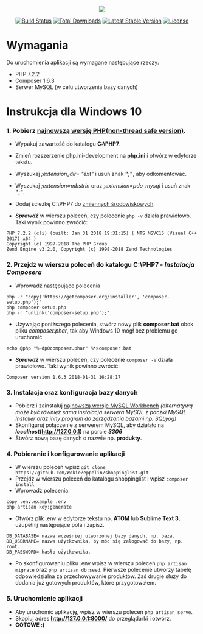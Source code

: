 <p align="center"><img src="https://laravel.com/assets/img/components/logo-laravel.svg"></p>

<p align="center">
<a href="https://travis-ci.org/laravel/framework"><img src="https://travis-ci.org/laravel/framework.svg" alt="Build Status"></a>
<a href="https://packagist.org/packages/laravel/framework"><img src="https://poser.pugx.org/laravel/framework/d/total.svg" alt="Total Downloads"></a>
<a href="https://packagist.org/packages/laravel/framework"><img src="https://poser.pugx.org/laravel/framework/v/stable.svg" alt="Latest Stable Version"></a>
<a href="https://packagist.org/packages/laravel/framework"><img src="https://poser.pugx.org/laravel/framework/license.svg" alt="License"></a>
</p>

# Wymagania

Do uruchomienia aplikacji są wymagane następujące rzeczy:

- PHP 7.2.2
- Composer 1.6.3
- Serwer MySQL (w celu utworzenia bazy danych)

# Instrukcja dla Windows 10

### 1. Pobierz [najnowszą wersję PHP(non-thread safe version)](http://windows.php.net/).
  - Wypakuj zawartość do katalogu **C:\PHP7**.
  
  - Zmień rozszerzenie php.ini-development na **php.ini** i otwórz w edytorze tekstu.
  
  - Wyszukaj *;extension_dir= "ext"* i usuń znak **";"**, aby odkomentować.
  
  - Wyszukaj *;extension=mbstrin* oraz *;extension=pdo_mysql* i usuń znak **";"**.
  
  - Dodaj ścieżkę C:\PHP7 do [zmiennych środowiskowych](http://www.wiedzanaplus.pl/systemy-operacyjne/39-windows/95-zmienne-srodowiskowe-win10.html).
  
  - **_Sprawdź_** w wierszu poleceń, czy polecenie ```php -v``` działa prawidłowo. Taki wynik powinno zwrócić:
  ```
  PHP 7.2.2 (cli) (built: Jan 31 2018 19:31:15) ( NTS MSVC15 (Visual C++ 2017) x64 )
  Copyright (c) 1997-2018 The PHP Group
  Zend Engine v3.2.0, Copyright (c) 1998-2018 Zend Technologies
  ```
  
### 2. Przejdź w wierszu poleceń do katalogu **C:\PHP7** - **_Instalacja Composera_**
  - Wprowadź następujące polecenia
  ```
  php -r "copy('https://getcomposer.org/installer', 'composer-setup.php');"
  php composer-setup.php
  php -r "unlink('composer-setup.php');"
  ```
  - Używając poniższego polecenia, stwórz nowy plik **composer.bat** obok pliku *composer.phar*, tak aby Windows 10 mógł bez problemu go uruchomić
  ```
  echo @php "%~dp0composer.phar" %*>composer.bat
  ```

  - **_Sprawdź_** w wierszu poleceń, czy polecenie ```composer -V``` działa prawidłowo. Taki wynik powinno zwrócić:
  
  ```
  Composer version 1.6.3 2018-01-31 16:28:17
  ```
### 3. Instalacja oraz konfiguracja bazy danych
  - Pobierz i zainstaluj [najnowszą wersje MySQL Workbench](https://dev.mysql.com/downloads/workbench/)
  *(alternatywą może być równięż sama instalacja serwera MySQL z paczki MySQL Installer oraz inny program do zarządzania bazami np. SQLyog)*
  - Skonfiguruj połączenie z serwerem MySQL, aby działało na **_localhost_(http://127.0.0.1)** na porcie **_3306_**
  - Stwórz nową bazę danych o nazwie np. **produkty**.
### 4. Pobieranie i konfigurowanie aplikacji
  - W wierszu poleceń wpisz ```git clone https://github.com/WokieZeppelin/shoppinglist.git```
  - Przejdź w wierszu poleceń do katalogu shoppinglist i wpisz ```composer install```
  - Wprowadź polecenia: 
  ```
  copy .env.example .env
  php artisan key:generate
  ```
  - Otwórz plik .env w edytorze tekstu np. **ATOM** lub **Sublime Text 3**, uzupełnij następujące pola i zapisz.
  ```
  DB_DATABASE= nazwa wcześniej utworzonej bazy danych, np. baza.
  DB_USERNAME= nazwa użytkownika, by móc się zalogować do bazy, np. root.
  DB_PASSWORD= hasło użytkownika.
  ```
  - Po skonfigurowaniu pliku .env wpisz w wierszu poleceń ```php artisan migrate``` oraz ```php artisan db:seed```. Pierwsze polecenie utworzy tabelę odpowiedzialna za przechowywanie produktów. Zaś drugie służy do dodania już gotowych produktów, które przygotowałem.
### 5. Uruchomienie aplikacji
  - Aby uruchomić aplikację, wpisz w wierszu poleceń ```php artisan serve```.
  - Skopiuj adres **http://127.0.0.1:8000/** do przeglądarki i otwórz.
  - **GOTOWE :)**
